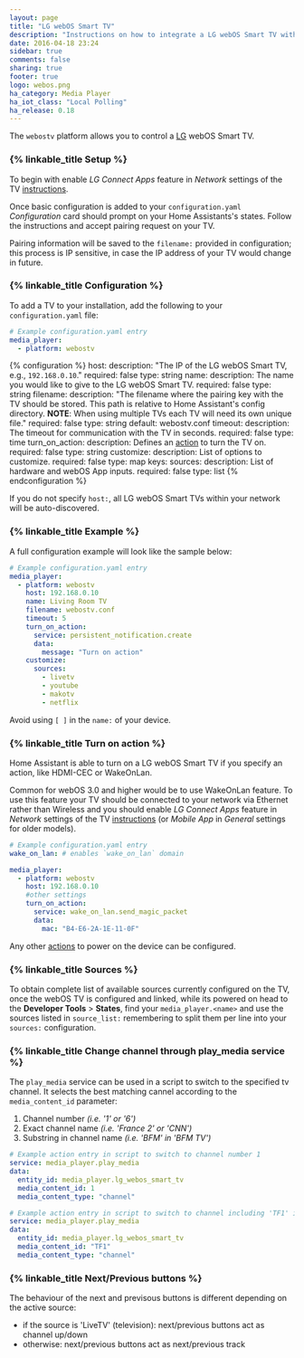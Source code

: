 ```yaml
---
layout: page
title: "LG webOS Smart TV"
description: "Instructions on how to integrate a LG webOS Smart TV within Home Assistant."
date: 2016-04-18 23:24
sidebar: true
comments: false
sharing: true
footer: true
logo: webos.png
ha_category: Media Player
ha_iot_class: "Local Polling"
ha_release: 0.18
---
```


The `webostv` platform allows you to control a [LG](http://www.lg.com/) webOS
Smart TV.

### {% linkable_title Setup %}

To begin with enable *LG Connect Apps* feature in *Network* settings of the TV
[instructions](http://www.lg.com/uk/support/product-help/CT00008334-1437131798537-others).

Once basic configuration is added to your `configuration.yaml` *Configuration*
card should prompt on your Home Assistants's states.
Follow the instructions and accept pairing request on your TV.

Pairing information will be saved to the `filename:` provided in configuration;
this process is IP sensitive,
in case the IP address of your TV would change in future.

### {% linkable_title Configuration %}

To add a TV to your installation,
add the following to your `configuration.yaml` file:

```yaml
# Example configuration.yaml entry
media_player:
  - platform: webostv
```

{% configuration %}
host:
  description: "The IP of the LG webOS Smart TV, e.g., `192.168.0.10`."
  required: false
  type: string
name:
  description: The name you would like to give to the LG webOS Smart TV.
  required: false
  type: string
filename:
  description: "The filename where the pairing key with the TV should be stored. This path is relative to Home Assistant's config directory. **NOTE**: When using multiple TVs each TV will need its own unique file."
  required: false
  type: string
  default: webostv.conf
timeout:
  description: The timeout for communication with the TV in seconds.
  required: false
  type: time
turn_on_action:
  description: Defines an [action](/docs/automation/action/) to turn the TV on.
  required: false
  type: string
customize:
  description: List of options to customize.
  required: false
  type: map
  keys:
    sources:
      description: List of hardware and webOS App inputs.
      required: false
      type: list
{% endconfiguration %}

If you do not specify `host:`, all LG webOS Smart TVs within your network will
be auto-discovered.

### {% linkable_title Example %}

A full configuration example will look like the sample below:

```yaml
# Example configuration.yaml entry
media_player:
  - platform: webostv
    host: 192.168.0.10
    name: Living Room TV
    filename: webostv.conf
    timeout: 5
    turn_on_action:
      service: persistent_notification.create
      data:
        message: "Turn on action"
    customize:
      sources:
        - livetv
        - youtube
        - makotv
        - netflix
```

Avoid using `[ ]` in the `name:` of your device.

### {% linkable_title Turn on action %}

Home Assistant is able to turn on a LG webOS Smart TV if you specify an action,
like HDMI-CEC or WakeOnLan.

Common for webOS 3.0 and higher would be to use WakeOnLan feature. To use this
feature your TV should be connected to your network via Ethernet rather than
Wireless and you should enable *LG Connect Apps* feature in *Network* settings
of the TV
[instructions](http://www.lg.com/uk/support/product-help/CT00008334-1437131798537-others)
(or *Mobile App* in *General* settings for older models).

```yaml
# Example configuration.yaml entry
wake_on_lan: # enables `wake_on_lan` domain

media_player:
  - platform: webostv
    host: 192.168.0.10
    #other settings
    turn_on_action:
      service: wake_on_lan.send_magic_packet
      data:
        mac: "B4-E6-2A-1E-11-0F"
```

Any other [actions](/docs/automation/action/) to power on the device can be
configured.

### {% linkable_title Sources %}

To obtain complete list of available sources currently configured on the TV,
once the webOS TV is configured and linked, while its powered on head to the
**Developer Tools** > **States**,
find your `media_player.<name>` and use the sources listed in `source_list:`
remembering to split them per line into your `sources:` configuration.

### {% linkable_title Change channel through play_media service %}

The `play_media` service can be used in a script to switch to the specified tv
channel. It selects the best matching cannel according to the `media_content_id`
parameter:

 1. Channel number *(i.e. '1' or '6')*
 2. Exact channel name *(i.e. 'France 2' or 'CNN')*
 3. Substring in channel name *(i.e. 'BFM' in 'BFM TV')*

```yaml
# Example action entry in script to switch to channel number 1
service: media_player.play_media
data:
  entity_id: media_player.lg_webos_smart_tv
  media_content_id: 1
  media_content_type: "channel"

# Example action entry in script to switch to channel including 'TF1' in its name
service: media_player.play_media
data:
  entity_id: media_player.lg_webos_smart_tv
  media_content_id: "TF1"
  media_content_type: "channel"
```

### {% linkable_title Next/Previous buttons %}

The behaviour of the next and previsous buttons is different depending on the
active source:

 - if the source is 'LiveTV' (television): next/previous buttons act as channel up/down
 - otherwise: next/previous buttons act as next/previous track
